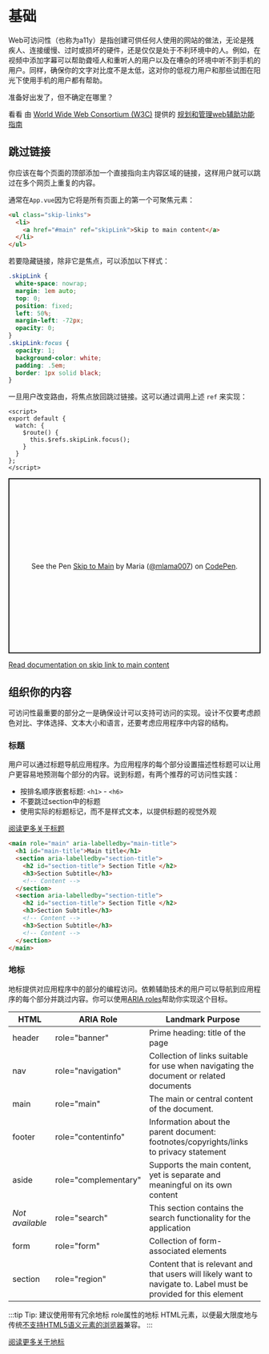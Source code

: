# 基础

Web可访问性（也称为a11y）是指创建可供任何人使用的网站的做法，无论是残疾人、连接缓慢、过时或损坏的硬件，还是仅仅是处于不利环境中的人。例如，在视频中添加字幕可以帮助聋哑人和重听人的用户以及在嘈杂的环境中听不到手机的用户。同样，确保你的文字对比度不是太低，这对你的低视力用户和那些试图在阳光下使用手机的用户都有帮助。


准备好出发了，但不确定在哪里？

看看 由 [World Wide Web Consortium (W3C)](https://www.w3.org/) 提供的 [规划和管理web辅助功能指南](https://www.w3.org/WAI/planning-and-managing/)

## 跳过链接

你应该在每个页面的顶部添加一个直接指向主内容区域的链接，这样用户就可以跳过在多个网页上重复的内容。

通常在`App.vue`因为它将是所有页面上的第一个可聚焦元素：

``` html
<ul class="skip-links">
  <li>
    <a href="#main" ref="skipLink">Skip to main content</a>
  </li>
</ul>
```

若要隐藏链接，除非它是焦点，可以添加以下样式：

``` css
.skipLink {
  white-space: nowrap;
  margin: 1em auto;
  top: 0;
  position: fixed;
  left: 50%;
  margin-left: -72px;
  opacity: 0;
}
.skipLink:focus {
  opacity: 1;
  background-color: white;
  padding: .5em;
  border: 1px solid black;
}
```

一旦用户改变路由，将焦点放回跳过链接。这可以通过调用上述 `ref` 来实现：

``` vue
<script>
export default {
  watch: {
    $route() {
      this.$refs.skipLink.focus();
    }
  }
};
</script>
```

<p class="codepen" data-height="350" data-theme-id="light" data-default-tab="js,result" data-user="mlama007" data-slug-hash="VwepxJa" style="height: 350px; box-sizing: border-box; display: flex; align-items: center; justify-content: center; border: 2px solid; margin: 1em 0; padding: 1em;" data-pen-title="Skip to Main">
  <span>See the Pen <a href="https://codepen.io/mlama007/pen/VwepxJa">
  Skip to Main</a> by Maria (<a href="https://codepen.io/mlama007">@mlama007</a>)
  on <a href="https://codepen.io">CodePen</a>.</span>
</p>
<script async src="https://static.codepen.io/assets/embed/ei.js"></script>

[Read documentation on skip link to main content](https://www.w3.org/WAI/WCAG21/Techniques/general/G1.html)

## 组织你的内容

可访问性最重要的部分之一是确保设计可以支持可访问的实现。设计不仅要考虑颜色对比、字体选择、文本大小和语言，还要考虑应用程序中内容的结构。

### 标题

用户可以通过标题导航应用程序。为应用程序的每个部分设置描述性标题可以让用户更容易地预测每个部分的内容。说到标题，有两个推荐的可访问性实践：

- 按排名顺序嵌套标题: `<h1>` - `<h6>`
- 不要跳过section中的标题
- 使用实际的标题标记，而不是样式文本，以提供标题的视觉外观

[阅读更多关于标题](https://www.w3.org/TR/UNDERSTANDING-WCAG20/navigation-mechanisms-descriptive.html)

```html
<main role="main" aria-labelledby="main-title">
  <h1 id="main-title">Main title</h1>
  <section aria-labelledby="section-title">
    <h2 id="section-title"> Section Title </h2>
    <h3>Section Subtitle</h3>
    <!-- Content -->
  </section>
  <section aria-labelledby="section-title">
    <h2 id="section-title"> Section Title </h2>
    <h3>Section Subtitle</h3>
    <!-- Content -->
    <h3>Section Subtitle</h3>
    <!-- Content -->
  </section>
</main>
```

### 地标

地标提供对应用程序中的部分的编程访问。依赖辅助技术的用户可以导航到应用程序的每个部分并跳过内容。你可以使用[ARIA roles](https://developer.mozilla.org/en-US/docs/Web/Accessibility/ARIA/Roles)帮助你实现这个目标。

| HTML            | ARIA Role                                                         | Landmark Purpose                                                                       |
| --------------- | ----------------------------------------------------------------- | -------------------------------------------------------------------------------------- |
| header          | role="banner"                                                     | Prime heading: title of the page                                                       |
| nav             | role="navigation"                                                 | Collection of links suitable for use when navigating the document or related documents |
| main            | role="main"                                                       | The main or central content of the document.                                           |
| footer          | role="contentinfo"                                                | Information about the parent document: footnotes/copyrights/links to privacy statement |
| aside           | role="complementary"                                              | Supports the main content, yet is separate and meaningful on its own content           |
| _Not available_ | role="search"                                                     | This section contains the search functionality for the application                     |
| form            | role="form"                                                       | Collection of form-associated elements                                                 |
| section         | role="region"  | Content that is relevant and that users will likely want to navigate to. Label must be provided for this element                          |

:::tip Tip:
建议使用带有冗余地标 role属性的地标 HTML元素，以便最大限度地与传统[不支持HTML5语义元素的浏览器](https://caniuse.com/#feat=html5semantic)兼容。
:::

[阅读更多关于地标](https://www.w3.org/TR/wai-aria-1.2/#landmark_roles)
